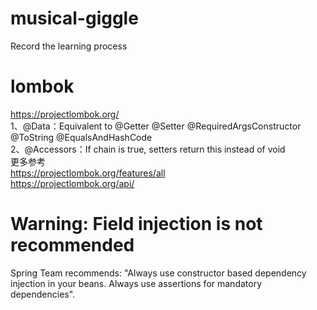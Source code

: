 # musical-giggle
Record the learning process

# lombok
https://projectlombok.org/  
1、@Data：Equivalent to @Getter @Setter @RequiredArgsConstructor @ToString @EqualsAndHashCode   
2、@Accessors：If chain is true, setters return this instead of void   
更多参考  
https://projectlombok.org/features/all  
https://projectlombok.org/api/

# Warning: Field injection is not recommended  
Spring Team recommends: "Always use constructor based dependency injection in your beans. Always use assertions for mandatory dependencies".